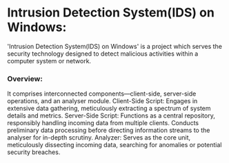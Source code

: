 # Intrusion Detection System(IDS) on Windows:
'Intrusion Detection System(IDS) on Windows' is a project which serves the security technology designed to detect malicious activities within a computer system or network.
### Overview:
It comprises interconnected components—client-side, server-side operations, and an analyser module. 
Client-Side Script: Engages in extensive data gathering, meticulously extracting a spectrum of system details and metrics.
Server-Side Script: Functions as a central repository, responsibly handling incoming data from multiple clients. Conducts preliminary data processing before directing information streams to the analyser for in-depth scrutiny.
Analyzer: Serves as the core unit, meticulously dissecting incoming data, searching for anomalies or potential security breaches.
